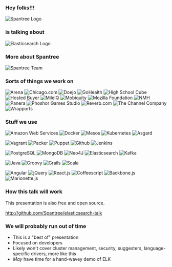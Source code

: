 ### Hey folks!!!

<img src="images/spantree.svg" alt="Spantree Logo" style="max-width: 1000px;"/>

### is talking about

<img src="images/elasticsearch.png" alt="Elasticsearch Logo" style="max-width: 1500px;"/>


### More about Spantree

<img alt="Spantree Team" src="images/team.jpg" style="max-width: 930px; max-height: 600px;"/>


### Sorts of things we work on

![Arena](images/arena.png)
![Chicago.com](images/chicagocom.png)
![Doejo](images/doejo.png)
![GoHealth](images/gohealth.png)
![High School Cube](images/highschoolcube.png)
![Hosted Buyer](images/hostedbuyer.png)
![MileIQ](images/mileiq.png)
![Mobiquity](images/mobiquity.png)
![Mozilla Foundation](images/mozilla.svg)
![NMH](images/nmh.gif)
![Panera](images/panera.png)
![Phoshor Games Studio](images/phosphor.jpg)
![Reverb.com](images/reverb.png)
![The Channel Company](images/tcc.jpg)
![Wrapports](images/wrapports.png)


### Stuff we use

![Amazon Web Services](images/aws.svg)
![Docker](images/docker.png)
![Mesos](images/mesos.png)
![Kubernetes](images/kubernetes.png)
![Asgard](images/asgard.png)

![Vagrant](images/vagrant.png)
![Packer](images/packer.png)
![Puppet](images/puppet.svg)
![Github](images/github.svg)
![Jenkins](images/jenkins.png)

![PostgreSQL](images/postgres.svg)
![MongoDB](images/mongodb.png)
![Neo4J](images/neo4j.svg)
![Elasticsearch](images/elasticsearch.png)
![Kafka](images/kafka.png)

![Java](images/java.svg)
![Groovy](images/groovy.svg)
![Grails](images/grails.svg)
![Scala](images/scala.png)

![Angular](images/angular.png)
![jQuery](images/jquery.svg)
![React.js](images/react.png)
![Coffeescript](images/coffeescript.svg)
![Backbone.js](images/backbone.png)
![Marionette.js](images/marionettejs.png)


### How this talk will work

This presentation is also free and open source.

http://github.com/Spantree/elasticsearch-talk


### We will probably run out of time

* This is a "best of" presentation
* Focused on developers
* Likely won't cover cluster management, security, suggesters, language-specific drivers, more like this
* *May* have time for a hand-wavey demo of ELK
